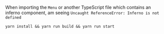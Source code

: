 When importing the `Menu` or another TypeScript file which contains an inferno component, am seeing `Uncaught ReferenceError: Inferno is not defined`

`yarn install && yarn run build && yarn run start`